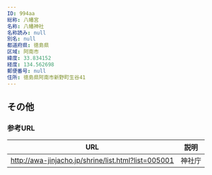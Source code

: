 ```yaml
---
ID: 994aa
総称: 八幡宮
名称: 八幡神社
名称読み: null
別名: null
都道府県: 徳島県
区域: 阿南市
緯度: 33.834152
経度: 134.562698
郵便番号: null
住所: 徳島県阿南市新野町生谷41
---
```


## その他

### 参考URL

| URL                                                 | 説明   |
| --------------------------------------------------- | ------ |
| http://awa-jinjacho.jp/shrine/list.html?list=005001 | 神社庁 |
